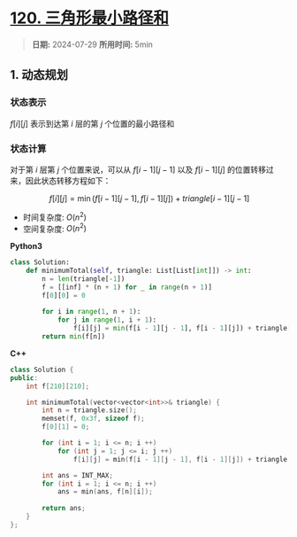 # [120. 三角形最小路径和](https://leetcode.cn/problems/triangle/description/)

> **日期:** 2024-07-29
> **所用时间:** 5min

## 1. 动态规划

### 状态表示

$f[i][j]$ 表示到达第 $i$ 层的第 $j$ 个位置的最小路径和

### 状态计算

对于第 $i$ 层第 $j$ 个位置来说，可以从 $f[i - 1][j - 1]$ 以及 $f[i - 1][j]$ 的位置转移过来，因此状态转移方程如下：

$$
    f[i][j] = \min(f[i - 1][j - 1], f[i - 1][j]) + triangle[i - 1][j - 1]
$$

- 时间复杂度: $O(n^2)$
- 空间复杂度: $O(n^2)$

**Python3**

```python
class Solution:
    def minimumTotal(self, triangle: List[List[int]]) -> int:
        n = len(triangle[-1])
        f = [[inf] * (n + 1) for _ in range(n + 1)]
        f[0][0] = 0
        
        for i in range(1, n + 1):
            for j in range(1, i + 1):
                f[i][j] = min(f[i - 1][j - 1], f[i - 1][j]) + triangle[i - 1][j - 1]
        return min(f[n])
```

**C++**

```C++
class Solution {
public:
    int f[210][210];

    int minimumTotal(vector<vector<int>>& triangle) {
        int n = triangle.size();
        memset(f, 0x3f, sizeof f);
        f[0][1] = 0;

        for (int i = 1; i <= n; i ++)
            for (int j = 1; j <= i; j ++)
                f[i][j] = min(f[i - 1][j - 1], f[i - 1][j]) + triangle[i - 1][j - 1];

        int ans = INT_MAX;
        for (int i = 1; i <= n; i ++)
            ans = min(ans, f[n][i]);
        
        return ans;
    }
};
```